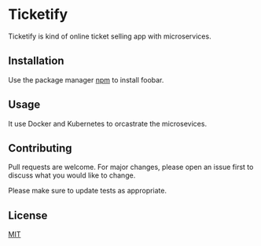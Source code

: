 # Ticketify

Ticketify is kind of online ticket selling app with microservices.

## Installation

Use the package manager [npm](npmjs.com) to install foobar.

## Usage

It use Docker and Kubernetes to orcastrate the microsevices.

## Contributing

Pull requests are welcome. For major changes, please open an issue first to discuss what you would like to change.

Please make sure to update tests as appropriate.

## License

[MIT](https://choosealicense.com/licenses/mit/)
